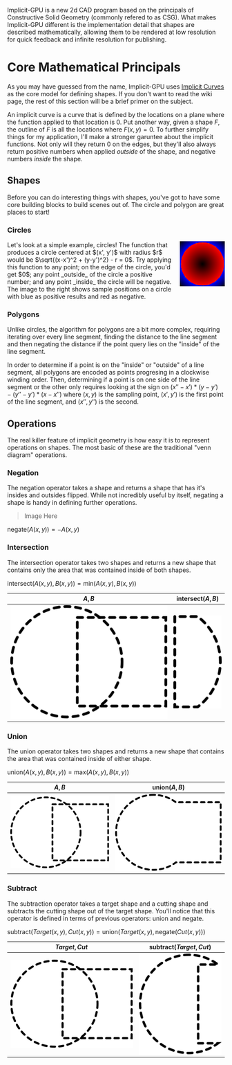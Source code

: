 Implicit-GPU is a new 2d CAD program based on the principals of Constructive
Solid Geometry (commonly refered to as CSG).  What makes Implicit-GPU
different is the implementation detail that shapes are described mathematically,
allowing them to be rendered at low resolution for quick feedback and infinite
resolution for publishing.

# Core Mathematical Principals

As you may have guessed from the name, Implicit-GPU uses
[Implicit Curves](https://en.wikipedia.org/wiki/Implicit_curve) as the core
model for defining shapes.  If you don't want to read the wiki page, the rest
of this section will be a brief primer on the subject.

An implicit curve is a curve that is defined by the locations on a plane where
the function applied to that location is $0$.  Put another way, given a shape
$F$, the outline of $F$ is all the locations where $F(x, y) = 0$.
To further simplify things for my application, I'll make a stronger garuntee
about the implicit functions.  Not only will they return $0$ on the edges, but
they'll also always return positive numbers when applied _outside_ of the shape,
and negative numbers _inside_ the shape.

## Shapes
Before you can do interesting things with shapes, you've got to have some core
building blocks to build scenes out of.  The circle and polygon are great places
to start!

### Circles
<img style="float: right; padding-left: 5px;" src="../images/poly_ops/field.png" />
Let's look at a simple example, circles!  The function that produces a circle
centered at $(x', y')$ with radius $r$ would be $\sqrt{(x-x')^2 + (y-y')^2} - r = 0$.
Try applying this function to any point; on the edge of the circle, you'd
get $0$; any point _outside_ of the circle a positive number; and any point _inside_
the circle will be negative.  The image to the right shows sample positions on a circle
with blue as positive results and red as negative.

### Polygons
Unlike circles, the algorithm for polygons are a bit more complex, requiring
iterating over every line segment, finding the distance to the line segment and
then negating the distance if the point query lies on the "inside" of the line segment.

In order to determine if a point is on the "inside" or "outside" of a line segment, all
polygons are encoded as points progresing in a clockwise winding order.  Then, determining
if a point is on one side of the line segment or the other only requires looking at the sign
on $(x'' - x') * (y - y') - (y'' - y') * (x - x'')$ where $(x, y)$ is the sampling point,
$(x', y')$ is the first point of the line segment, and $(x'', y'')$ is the second.

## Operations
The real killer feature of implicit geometry is how easy it is to represent operations on
shapes.  The most basic of these are the traditional "venn diagram" operations.

### Negation
The negation operator takes a shape and returns a shape that has it's insides and outsides
flipped. While not incredibly useful by itself, negating a shape is handy in defining further operations.

> Image Here

$\text{negate}(A(x, y)) = -A(x, y)$

### Intersection
The intersection operator takes two shapes and returns a new shape that contains only the
area that was contained inside of both shapes.

$\text{intersect}(A(x, y), B(x, y)) = \text{min}(A(x, y), B(x, y))$

| $A, B$ | $\text{intersect}(A, B)$ |
|:------:|:------------------------:|
|<img src="../images/poly_ops/unaltered.svg" /> | <img src="../images/poly_ops/intersection.svg" /> |

### Union
The union operator takes two shapes and returns a new shape that contains the
area that was contained inside of either shape.

$\text{union}(A(x, y), B(x, y)) = \text{max}(A(x, y), B(x, y))$

| $A, B$ | $\text{union}(A, B)$ |
|:------:|:--------------------:|
|<img src="../images/poly_ops/unaltered.svg" /> | <img src="../images/poly_ops/union.svg" /> |


### Subtract
The subtraction operator takes a target shape and a cutting shape and subtracts
the cutting shape out of the target shape.
You'll notice that this operator is defined in terms of previous operators: $\text{union}$ and
$\text{negate}$.

$\text{subtract}(Target(x, y), Cut(x, y)) = \text{union}(Target(x, y), \text{negate}(Cut(x, y)))$

| $Target, Cut$ | $\text{subtract}(Target, Cut)$ |
|:-------------:|:------------------------------:|
|<img src="../images/poly_ops/unaltered.svg" /> | <img  src="../images/poly_ops/subtract.svg" /> |


